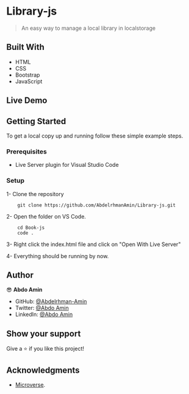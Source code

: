 # Library-js
>An easy way to manage a local library in localstorage

## Built With

- HTML
- CSS
- Bootstrap
- JavaScript

## Live Demo


## Getting Started


To get a local copy up and running follow these simple example steps.

### Prerequisites

- Live Server plugin for Visual Studio Code 

### Setup

1- Clone the repository
```
    git clone https://github.com/AbdelrhmanAmin/Library-js.git
```

2- Open the folder on VS Code. 
```
    cd Book-js
    code .
```

3- Right click the index.html file and click on "Open With Live Server"

4- Everything should be running by now. 


## Author

😎 **Abdo Amin**

- GitHub: [@Abdelrhman-Amin](https://github.com/AbdelrhmanAmin)
- Twitter: [@Abdo Amin](https://twitter.com/AbdoAmi60489112)
- LinkedIn: [@Abdo Amin](https://www.linkedin.com/in/abdo-amin-ab786a1b0/)

## Show your support

Give a ⭐️ if you like this project!

## Acknowledgments

- [Microverse](https://www.microverse.org/).